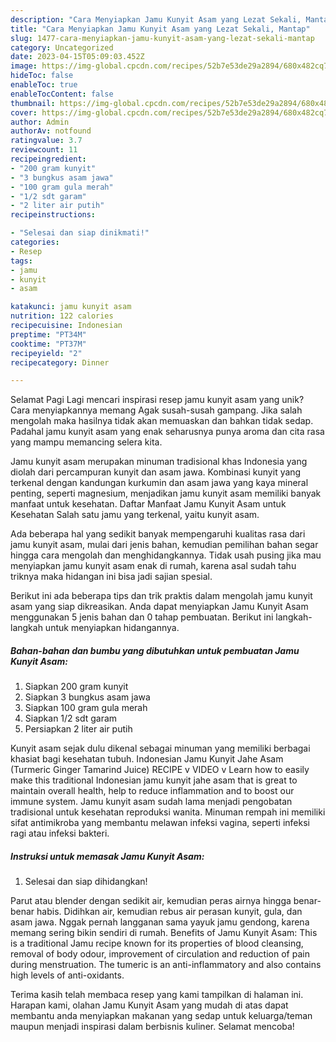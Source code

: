 ```yaml
---
description: "Cara Menyiapkan Jamu Kunyit Asam yang Lezat Sekali, Mantap"
title: "Cara Menyiapkan Jamu Kunyit Asam yang Lezat Sekali, Mantap"
slug: 1477-cara-menyiapkan-jamu-kunyit-asam-yang-lezat-sekali-mantap
category: Uncategorized
date: 2023-04-15T05:09:03.452Z
image: https://img-global.cpcdn.com/recipes/52b7e53de29a2894/680x482cq70/jamu-kunyit-asam-foto-resep-utama.jpg
hideToc: false
enableToc: true
enableTocContent: false
thumbnail: https://img-global.cpcdn.com/recipes/52b7e53de29a2894/680x482cq70/jamu-kunyit-asam-foto-resep-utama.jpg
cover: https://img-global.cpcdn.com/recipes/52b7e53de29a2894/680x482cq70/jamu-kunyit-asam-foto-resep-utama.jpg
author: Admin
authorAv: notfound
ratingvalue: 3.7
reviewcount: 11
recipeingredient:
- "200 gram kunyit"
- "3 bungkus asam jawa"
- "100 gram gula merah"
- "1/2 sdt garam"
- "2 liter air putih"
recipeinstructions:

- "Selesai dan siap dinikmati!"
categories:
- Resep
tags:
- jamu
- kunyit
- asam

katakunci: jamu kunyit asam 
nutrition: 122 calories
recipecuisine: Indonesian
preptime: "PT34M"
cooktime: "PT37M"
recipeyield: "2"
recipecategory: Dinner

---
```



Selamat Pagi Lagi mencari inspirasi resep jamu kunyit asam yang unik? Cara menyiapkannya memang Agak susah-susah gampang. Jika salah mengolah maka hasilnya tidak akan memuaskan dan bahkan tidak sedap. Padahal jamu kunyit asam yang enak seharusnya punya aroma dan cita rasa yang mampu memancing selera kita.


Jamu kunyit asam merupakan minuman tradisional khas Indonesia yang diolah dari percampuran kunyit dan asam jawa. Kombinasi kunyit yang terkenal dengan kandungan kurkumin dan asam jawa yang kaya mineral penting, seperti magnesium, menjadikan jamu kunyit asam memiliki banyak manfaat untuk kesehatan. Daftar Manfaat Jamu Kunyit Asam untuk Kesehatan Salah satu jamu yang terkenal, yaitu kunyit asam.

Ada beberapa hal yang sedikit banyak mempengaruhi kualitas rasa dari jamu kunyit asam, mulai dari jenis bahan, kemudian pemilihan bahan segar hingga cara mengolah dan menghidangkannya. Tidak usah pusing jika mau menyiapkan jamu kunyit asam enak di rumah, karena asal sudah tahu triknya maka hidangan ini bisa jadi sajian spesial.


Berikut ini ada beberapa tips dan trik praktis dalam mengolah jamu kunyit asam yang siap dikreasikan. Anda dapat menyiapkan Jamu Kunyit Asam menggunakan 5 jenis bahan dan 0 tahap pembuatan. Berikut ini langkah-langkah untuk menyiapkan hidangannya.

<!--inarticleads1-->

##### Bahan-bahan dan bumbu yang dibutuhkan untuk pembuatan Jamu Kunyit Asam:

1. Siapkan 200 gram kunyit
1. Siapkan 3 bungkus asam jawa
1. Siapkan 100 gram gula merah
1. Siapkan 1/2 sdt garam
1. Persiapkan 2 liter air putih


Kunyit asam sejak dulu dikenal sebagai minuman yang memiliki berbagai khasiat bagi kesehatan tubuh. Indonesian Jamu Kunyit Jahe Asam (Turmeric Ginger Tamarind Juice) RECIPE v VIDEO v Learn how to easily make this traditional Indonesian jamu kunyit jahe asam that is great to maintain overall health, help to reduce inflammation and to boost our immune system. Jamu kunyit asam sudah lama menjadi pengobatan tradisional untuk kesehatan reproduksi wanita. Minuman rempah ini memiliki sifat antimikroba yang membantu melawan infeksi vagina, seperti infeksi ragi atau infeksi bakteri. 

<!--inarticleads2-->

##### Instruksi untuk memasak Jamu Kunyit Asam:


1. Selesai dan siap dihidangkan!

Parut atau blender dengan sedikit air, kemudian peras airnya hingga benar-benar habis. Didihkan air, kemudian rebus air perasan kunyit, gula, dan asam jawa. Nggak pernah langganan sama yayuk jamu gendong, karena memang sering bikin sendiri di rumah. Benefits of Jamu Kunyit Asam: This is a traditional Jamu recipe known for its properties of blood cleansing, removal of body odour, improvement of circulation and reduction of pain during menstruation. The tumeric is an anti-inflammatory and also contains high levels of anti-oxidants. 

Terima kasih telah membaca resep yang kami tampilkan di halaman ini. Harapan kami, olahan Jamu Kunyit Asam yang mudah di atas dapat membantu anda menyiapkan makanan yang sedap untuk keluarga/teman maupun menjadi inspirasi dalam berbisnis kuliner. Selamat mencoba!
